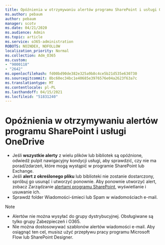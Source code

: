 ```yaml
---
title: Opóźnienia w otrzymywaniu alertów programu SharePoint i usługi OneDrive
ms.author: pebaum
author: pebaum
manager: scotv
ms.date: 04/21/2020
ms.audience: Admin
ms.topic: article
ms.service: o365-administration
ROBOTS: NOINDEX, NOFOLLOW
localization_priority: Normal
ms.collection: Adm_O365
ms.custom:
- "9000118"
- "2642"
ms.openlocfilehash: fd00bd90de382e325a9b8c4ce5b21d535e630730
ms.sourcegitcommit: 8bc60ec34bc1e40685e3976576e04a2623f63a7c
ms.translationtype: MT
ms.contentlocale: pl-PL
ms.lasthandoff: 04/15/2021
ms.locfileid: "51831240"
---
```

# <a name="delays-in-receiving-sharepoint-and-onedrive-alerts"></a>Opóźnienia w otrzymywaniu alertów programu SharePoint i usługi OneDrive

- Jeśli **wszystkie alerty** z wielu plików lub [](https://portal.office.com/adminportal/home?ref=/servicehealth) bibliotek są opóźnione, odwiedź pulpit nawigacyjny kondycji usługi, aby sprawdzić, czy nie ma porad/zdarzeń, które mogą wystąpić w programie SharePoint lub Exchange.
- Jeśli **alert z określonego pliku** lub biblioteki nie zostanie dostarczony, spróbuj go usunąć i utworzyć ponownie. Aby ponownie utworzyć alert, zobacz Zarządzanie [alertami programu SharePoint,](https://support.microsoft.com/office/99dfb19c-9a90-4a8c-aba1-aa8c8afb0de2) wyświetlanie i usuwanie ich.
- Sprawdź folder Wiadomości-śmieci lub Spam w wiadomościach e-mail.

> [!NOTE]
> - Alertów nie można wysyłać do grupy dystrybucyjnej. Obsługiwane są tylko grupy Zabezpieczeń i O365.
> - Nie można dostosowywać szablonów alertów wiadomości e-mail. Aby osiągnąć ten cel, musisz użyć przepływu pracy programu Microsoft Flow lub SharePoint Designer.
